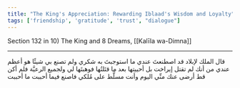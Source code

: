 ```yaml
---
title: "The King's Appreciation: Rewarding Iblaad's Wisdom and Loyalty"
tags: ['friendship', 'gratitude', 'trust', "dialogue"]
---
```


 Section 132 in 10) The King and 8 Dreams, [[Kalīla wa-Dimna]]

---
قال الملك لإبلاد قد اصطنعتَ عندي ما استوجبتَ به شكري ولم تصنع بي شيئًا هو أعظم عندي من أنك لم تقتل إيراخت بل أحييتها بعد ما قتَلتُها فوهبتَها لي ولجميع الرعيَّة فلم أكن قط أرضى عنك منِّي اليوم وأنت مسلَّط على مُلكي فاصنع فيما أحببت ما أحببت
